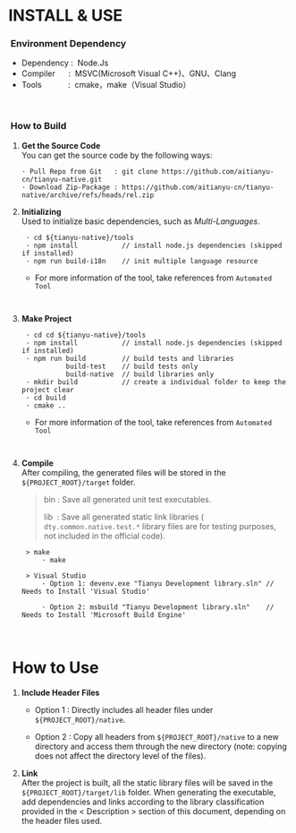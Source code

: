 # INSTALL & USE

### &nbsp;Environment Dependency

- Dependency&nbsp;:&nbsp; Node.Js
- Compiler&nbsp;&nbsp;&nbsp;&nbsp;&nbsp;&nbsp;:&nbsp; MSVC(Microsoft Visual C++)、GNU、Clang
- Tools&nbsp;&nbsp;&nbsp;&nbsp;&nbsp;&nbsp;&nbsp;&nbsp;&nbsp;&nbsp;&nbsp;&nbsp;:&nbsp; cmake，make（Visual Studio）

&nbsp;

### &nbsp;How to Build

1. **Get the Source Code**  
   You can get the source code by the following ways:

   ```
   · Pull Repo from Git   : git clone https://github.com/aitianyu-cn/tianyu-native.git
   · Download Zip-Package : https://github.com/aitianyu-cn/tianyu-native/archive/refs/heads/rel.zip
   ```

2. **Initializing**  
   Used to initialize basic dependencies, such as _Multi-Languages_.

   ```
    · cd ${tianyu-native}/tools
    · npm install           // install node.js dependencies (skipped if installed)
    · npm run build-i18n    // init multiple language resource
   ```

   - For more information of the tool, take references from `Automated Tool`

     ` `

3. **Make Project**

   ```
    · cd cd ${tianyu-native}/tools
    · npm install           // install node.js dependencies (skipped if installed)
    · npm run build         // build tests and libraries
              build-test    // build tests only
              build-native  // build libraries only
    · mkdir build           // create a individual folder to keep the project clear
    · cd build
    · cmake ..
   ```

   - For more information of the tool, take references from `Automated Tool`

     ` `

4. **Compile**  
   After compiling, the generated files will be stored in the `${PROJECT_ROOT}/target` folder.

   > bin : Save all generated unit test executables.
   >
   > lib &nbsp;: Save all generated static link libraries ( `dty.common.native.test.*` library files are for testing purposes, not included in the official code).

   ```
    > make
        · make

    > Visual Studio
        · Option 1: devenv.exe "Tianyu Development library.sln" // Needs to Install 'Visual Studio'

        · Option 2: msbuild "Tianyu Development library.sln"    // Needs to Install 'Microsoft Build Engine'
   ```

&nbsp;

# &nbsp;How to Use

1. **Include Header Files**

   - Option 1 : Directly includes all header files under `${PROJECT_ROOT}/native`.

   - Option 2 : Copy all headers from `${PROJECT_ROOT}/native` to a new directory and access them through the new directory (note: copying does not affect the directory level of the files).

2. **Link**  
   After the project is built, all the static library files will be saved in the `${PROJECT_ROOT}/target/lib` folder. When generating the executable, add dependencies and links according to the library classification provided in the < Description > section of this document, depending on the header files used.

   &nbsp;
